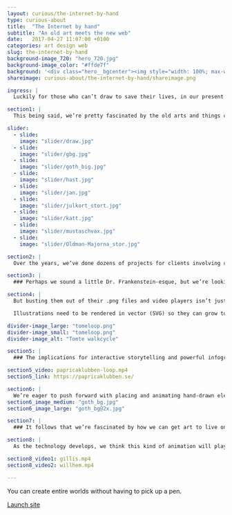 ```yaml
---
layout: curious/the-internet-by-hand
type: curious-about
title:  "The Internet by hand"
subtitle: "An old art meets the new web"
date:   2017-04-27 11:07:00 +0100
categories: art design web
slug: the-internet-by-hand
background-image_720: "hero_720.jpg"
background-image_color: "#ffde7f"
background: '<div class="hero__bgcenter"><img style="width: 100%; max-width: 20em; height: 100%; object-fit: contain; padding: 10px" class="image" src="https://fullystudios.se/assets/curious-about/the-internet-by-hand/tomte-sequence.gif"></div>'
shareimage: curious-about/the-internet-by-hand/shareimage.png

ingress: |
  Luckily for those who can’t draw to save their lives, in our present digital era you don’t need to be a good drawer to be a good designer. You can create entire worlds without having to pick up a pen.

section1: |
  This being said, we’re pretty fascinated by the old arts and things crafted by human hands. We have two properly educated illustrators at Fully, which is a larger number than most agencies have at all. The twist is that one of them is our back-end coder and the other is our filmmaker.

slider:
  - slide:
    image: "slider/draw.jpg"
  - slide:
    image: "slider/gbg.jpg"
  - slide:
    image: "slider/goth_big.jpg"
  - slide:
    image: "slider/hast.jpg"
  - slide:
    image: "slider/jan.jpg"
  - slide:
    image: "slider/julkort_stort.jpg"
  - slide:
    image: "slider/katt.jpg"
  - slide:
    image: "slider/mustaschvax.jpg"
  - slide:
    image: "slider/Oldman-Majorna_stor.jpg"

section2: |
  Over the years, we’ve done dozens of projects for clients involving custom illustrations and animated movies. But having poly-talented illustrators in our midst has prompted us to experiment with translating the handwritten arts to the web in new ways.

section3: |
  ### Perhaps we sound a little Dr. Frankenstein-esque, but we’re looking to liberate our hand-drawn creations from their rectangles.

section4: |
  But busting them out of their .png files and video players isn’t just a nerdy design wish. It’s actually an imperative for the future of hand-drawn elements on the web. It’s not feasible for these assets to be fixed files anymore. The rise of mobile devices and the massive variance in screen sizes means that all websites, and all the content on them, need to be responsive.

  Illustrations need to be rendered in vector (SVG) so they can grow to the size of a building and shrink to the size of a watch. The cool thing about vector images is that they can be moved with Javascript. Think of it this way: you have an image made of code that moves because of code. This is animation without the limits of a play button. Wild.

divider-image_large: "tomeloop.png"
divider-image_small: "tomeloop.png"
divider-image_alt: "Tomte walkcycle"

section5: |
  ### The implications for interactive storytelling and powerful infographics are far-reaching. We’ve dabbled a bit thusfar and the results are pretty stellar:

section5_video: papricaklubben-loop.mp4
section5_link: https://papricaklubben.se/

section6: |
  We’re eager to push forward with placing and animating hand-drawn elements on the web. Much of the motivation comes from the fact that we spend a lot of our spare time with comics, videogames and various other kinds of art. Whenever we’re looking to do something new and innovative in our work, we tend to look to our favorite stuff for inspiration.
section6_image_medium: "goth_bg.jpg"
section6_image_large: "goth_bg@2x.jpg"

section7: |
  ### It follows that we’re fascinated by how we can get art to live on the web. Rather than just “upload” it, we want to translate it completely and entirely to a digital medium through code, and in doing so, expand its capabilities.

section8: |
  As the technology develops, we think this kind of animation will play a larger and larger role in web experiences. Granted it’s not the future, but it is a future of the web. Computer-generated imagery (CGI) will only continue to grow in importance. But as it does, hand-drawn imagery will provide a fresh alternative that delivers a staggering visceral impact when done well.

section8_video1: gillis.mp4
section8_video2: willhem.mp4

---
```


You can create entire worlds without having to pick up a pen.

[Launch site][motion-link]

[motion-link]: http://fullystudios.se
